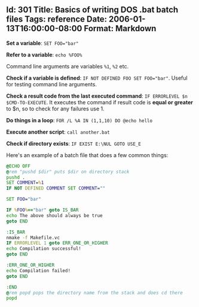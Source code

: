 Id: 301
Title: Basics of writing DOS .bat batch files
Tags: reference
Date: 2006-01-13T16:00:00-08:00
Format: Markdown
--------------
**Set a variable**: `SET FOO="bar"`

**Refer to a variable**: `echo %FOO%`

Command line arguments are variables `%1`, `%2` etc.

**Check if a variable is defined**: `IF NOT DEFINED FOO SET FOO="bar"`. Useful
for testing command line arguments.

**Check a result code from the last executed command**: `IF ERRORLEVEL $n $CMD-TO-EXECUTE`. It
executes the command if result code is **equal or greater** to $n, so to
check for any failures use 1.

**Do things in a loop**: `FOR /L %A IN (1,1,10) DO @echo hello`

**Execute another script**: `call another.bat`

**Check if directory exists**: `IF EXIST E:\NUL GOTO USE_E`

Here's an example of a batch file that does a few common things:

```bat
@ECHO OFF
@rem "pushd $dir" puts $dir on directory stack
pushd .
SET COMMENT=%1
IF NOT DEFINED COMMENT SET COMMENT=""

SET FOO="bar"

IF %FOO%=="bar" goto IS_BAR
echo The above should always be true
goto END

:IS_BAR
nmake -f Makefile.vc
IF ERRORLEVEL 1 goto ERR_ONE_OR_HIGHER
echo Compilation successful!
goto END

:ERR_ONE_OR_HIGHER
echo Compilation failed!
goto END

:END
@rem popd pops the directory name from the stack and does cd there
popd
```
